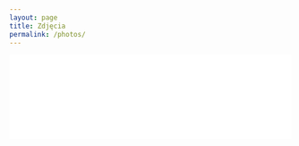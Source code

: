 ```yaml
---
layout: page
title: Zdjęcia
permalink: /photos/
---
```


<!-- LightWidget WIDGET -->
<script src="//lightwidget.com/widgets/lightwidget.js"></script><iframe src="//lightwidget.com/widgets/a1dd357bed725b778b96886f2a9e6be6.html" id="lightwidget_a1dd357bed" name="lightwidget_a1dd357bed"  scrolling="no" allowtransparency="true" class="lightwidget-widget" style="width: 100%; border: 0; overflow: hidden;"></iframe>
